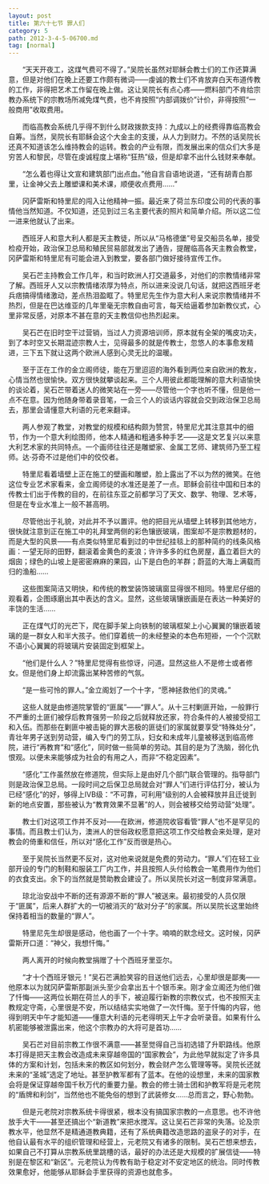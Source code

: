 ```yaml
---
layout: post
title: 第六十七节 罪人们
category: 5
path: 2012-3-4-5-06700.md
tag: [normal]
---
```


　　“天天开夜工，这煤气费可不得了。”吴院长虽然对耶稣会教士们的工作还算满意，但是对他们在晚上还要工作颇有微词——虔诚的教士们不肯放弃白天布道传教的工作，非得把艺术工作留在晚上做。这让吴院长有点心疼——燃料部门不肯给宗教办系统下的宗教场所减免煤气费，也不肯按照“内部调拨价”计价，非得按照“一般商用”收取费用。

　　而临高教会系统几乎得不到什么财政拨款支持：九成以上的经费得靠临高教会自筹。当然，吴院长有耶稣会这个大金主的支援，从人力到财力。不然的话吴院长还真不知道该怎么维持教会的运转。教会的产业有限，而发展出来的信众们大多是穷苦人和黎民，尽管在虔诚程度上堪称“狂热”级，但是却拿不出什么钱财来奉献。

　　“怎么着也得让文宣和建筑部门出点血。”他自言自语地说道，“还有胡青白那里，让金神父去上雕塑课和美术课，顺便收点费用……”

　　冈萨雷斯和特里尼的闯入让他精神一振。最近来了荷兰东印度公司的代表的事情他当然知道。不仅知道，还见到过三名主要代表的照片和简单介绍。所以这二位一进来他就认了出来。

　　西班牙人和意大利人都是天主教徒，所以从“马格德堡”号呈交船员名单，接受检疫开始，政治保卫总局和殖民贸易部就发出了通告，提醒临高各天主教会教堂，冈萨雷斯和特里尼有可能会进入到教堂，要各部门做好接待宣传工作。

　　吴石芒主持教会工作几年，和当时欧洲人打交道最多，对他们的宗教情绪非常了解。西班牙人又以宗教情绪浓厚为特点，所以进来没说几句话，就把这西班牙老兵痞搞得情绪激动，差点热泪盈眶了。特里尼先生作为意大利人来说宗教情绪并不热烈，但是在巴达维亚的几年里毫无宗教自由可言，每天给逼着参加新教仪式，心里非常反感，对原本不甚在意的天主教信仰也热烈起来。

　　吴石芒在旧时空干过营销，当过人力资源培训师，原本就有全架的嘴皮功夫，到了本时空又长期混迹宗教人士，见得最多的就是传教士，忽悠人的本事愈发精进，三下五下就让这两个欧洲人感到心灵无比的温暖。

　　至于正在工作的金立阁师徒，能在万里迢迢的海外看到两位来自欧洲的教友，心情当然也很愉快。双方很快就攀谈起来。三个人用彼此都能理解的意大利语愉快的谈论着，吴石芒带着迷人的微笑站在一旁——尽管他一个字也听不懂，但是他一点不在意。因为他随身带着录音笔，一会三个人的谈话内容就会交到政治保卫总局去，那里会请懂意大利语的元老来翻译。

　　两人参观了教堂，对教堂的规模和结构颇为赞赏，特里尼尤其注意其中的细节，作为一个意大利绘图师，他本人精通和粗通多种手艺——这是文艺复兴以来意大利艺术家的共同特点。一个画师往往还是雕塑家、金属工艺师、建筑师乃至工程师。达·芬奇不过是他们中的佼佼者。

　　特里尼看着墙壁上正在施工的壁画和雕塑，脸上露出了不以为然的微笑。在他这位专业艺术家看来，金立阁师徒的水准还是差了一点。耶稣会前往中国和日本的传教士们出于传教的目的，在前往东亚之前都学习了天文、数学、物理、艺术等，但是在专业水准上一般不甚高明。

　　尽管他出于礼貌，对此并不予以置评。他的把目光从墙壁上转移到其他地方，很快就注意到正在施工中的礼拜堂两侧的彩色镶嵌玻璃，图案却不是宗教题材的，而是大型的风景——有点类似特里尼看到过的中世纪挂毯上的那种简约的线条风格画：一望无际的田野，翻滚着金黄色的麦浪；许许多多的红色房屋，矗立着巨大的烟囱；绿色的山坡上是密密麻麻的果园，山下是白色的羊群；蔚蓝的大海上满载而归的渔船……

　　这些图案简洁又明快，和传统的教堂装饰玻璃窗显得很不相同。特里尼仔细的观看着，企图琢磨出其中表达的含义。显然，这些玻璃镶嵌画是在表达一种美好的丰饶的生活……

　　正在煤气灯的光芒下，爬在脚手架上向铁制的玻璃框架上小心翼翼的镶嵌着玻璃的是一群女人和半大孩子。他们穿着统一的未经整染的本色布短褂，一个个沉默不语小心翼翼的将玻璃片安装固定到框架上。

　　“他们是什么人？”特里尼觉得有些惊讶，问道。显然这些人不是修士或者修女。但是他们身上却流露出某种苦修的气氛。

　　“是一些可怜的罪人。”金立阁划了一个十字，“愿神拯救他们的灵魂。”

　　这些人就是由修道院掌管的“匪属”——“罪人”。从十三村剿匪开始，一般罪行不严重的土匪们被俘后教育强劳一阶段之后就释放还家，符合条件的人被接受招工和入伍。而那些在剿匪中被击毙的罪大恶极的匪徒们的家属就要享受“特殊处分”，青壮年男子送到劳动营，编入专门的劳工队，妇女和未成年儿童被移送到临高修院，进行“再教育”和“感化”，同时做一些简单的劳动。其目的是为了洗脑，弱化仇恨观。以便未来能够成为社会的有用之人，而非“不稳定因素”。

　　“感化”工作虽然放在修道院，但实际上是由好几个部门联合管理的。指导部门则是政治保卫总局。一段时间之后保卫总局就会对“罪人”们进行评估打分，被认为已经“感化”的好，够得上ⅣB级：“不可靠，可利用”级别的人会被释放并且迁徙到新的地点安置，那些被认为“教育效果不显著”的人，则会被移交给劳动营“处理”。

　　教士们对这项工作并不反对——在欧洲，修道院收容看管“罪人”也不是罕见的事情。而且教士们认为，澳洲人的世俗政权愿意把这项工作交给教会来处理，是对教会的倚重和信任，所以对“感化工作”反而很是热心。

　　至于吴院长当然更不反对，这对他来说就是免费的劳动力。“罪人”们在轻工业部开设的专门的制鞋和服装工厂内工作，并且按照人头付给教会一笔费用作为他们的衣食支出。余下的当然就是赞助教会建设了。所以吴院长对这一制度非常满意。

　　琼北治安战中不断的还有源源不断的“罪人”被送来。最初接受的人员仅限于“匪属”，后来人群扩大的一切被消灭的“敌对分子”的家属。所以吴院长这里始终保持着相当的数量的“罪人”。

　　特里尼先生却很是感动，他也画了一个十字。喃喃的默念经文。这时候，冈萨雷斯开口道：“神父，我想忏悔。”

　　两人离开的时候向教堂捐赠了十个西班牙里亚尔。

　　“才十个西班牙银元！”吴石芒满脸笑容的目送他们远去，心里却很是鄙夷——他原本以为就冈萨雷斯那副派头至少会拿出五十个银币来。刚才金立阁还为他们做了忏悔——这两位长期在荷兰人的手下，被迫履行新教的宗教仪式，也不按照天主教规定守斋，心里很是不安，所以结结实实地做了一次忏悔。至于忏悔的内容，他得到明天中午才能知道——懂意大利语的元老得明天上午才会听录音。如果有什么机密能够被泄露出来，他这个宗教办的大将可是首功……

　　吴石芒对目前宗教工作很不满意——甚至觉得自己当初选错了升职路线。他原本打得是把天主教会改造成未来穿越帝国的“国家教会”，为此他早就拟定了许多具体的方案和计划，包括未来的教区如何划分，教会财产怎么管理等等。吴院长还就未来的“圣城”选定了地址。甚至护教军都有了蓝本。在他的设想里，未来的国家教会将是保证穿越帝国千秋万代的重要力量。教会的修士骑士团和护教军将是元老院的“盾牌和利剑”，当然他也不能免俗的想到了武装修女……总而言之，野心勃勃。

　　但是元老院对宗教系统卡得很紧，根本没有搞国家宗教的一点意思。也不许他放手大干——甚至还搞出个“新道教”来把水搅浑。这让吴石芒非常的失落。论及宗教水平，他显然不是精通道教典籍，还有了系统典籍改造思路的盗泉子的对手，在他自认最有水平的组织管理和经营上，元老院又有诸多的限制。吴石芒想来想去，如果自己不打算从宗教系统里跳槽的话，最好的办法还是大规模的扩展信徒——特别是在黎区和“新区”。元老院认为传教有助于稳定对不安定地区的统治。同时传教效果愈好，他能够从耶稣会手里获得的资源也就愈多。
